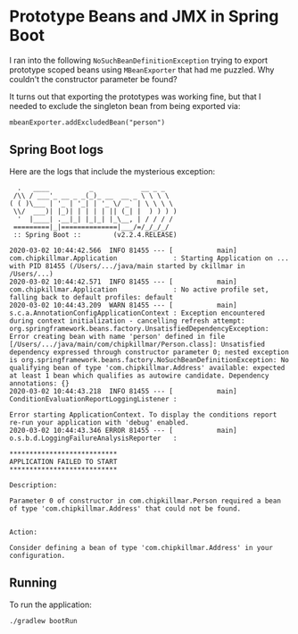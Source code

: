 # Prototype Beans and JMX in Spring Boot

I ran into the following `NoSuchBeanDefinitionException` trying to export prototype scoped beans
using `MBeanExporter` that had me puzzled.  Why couldn't the constructor parameter be found?

It turns out that exporting the prototypes was working fine, but that I needed to exclude the
singleton bean from being exported via:

```
mbeanExporter.addExcludedBean("person")
```

## Spring Boot logs

Here are the logs that include the mysterious exception:

```
  .   ____          _            __ _ _
 /\\ / ___'_ __ _ _(_)_ __  __ _ \ \ \ \
( ( )\___ | '_ | '_| | '_ \/ _` | \ \ \ \
 \\/  ___)| |_)| | | | | || (_| |  ) ) ) )
  '  |____| .__|_| |_|_| |_\__, | / / / /
 =========|_|==============|___/=/_/_/_/
 :: Spring Boot ::        (v2.2.4.RELEASE)

2020-03-02 10:44:42.566  INFO 81455 --- [           main] com.chipkillmar.Application              : Starting Application on ... with PID 81455 (/Users/.../java/main started by ckillmar in /Users/...)
2020-03-02 10:44:42.571  INFO 81455 --- [           main] com.chipkillmar.Application              : No active profile set, falling back to default profiles: default
2020-03-02 10:44:43.209  WARN 81455 --- [           main] s.c.a.AnnotationConfigApplicationContext : Exception encountered during context initialization - cancelling refresh attempt: org.springframework.beans.factory.UnsatisfiedDependencyException: Error creating bean with name 'person' defined in file [/Users/.../java/main/com/chipkillmar/Person.class]: Unsatisfied dependency expressed through constructor parameter 0; nested exception is org.springframework.beans.factory.NoSuchBeanDefinitionException: No qualifying bean of type 'com.chipkillmar.Address' available: expected at least 1 bean which qualifies as autowire candidate. Dependency annotations: {}
2020-03-02 10:44:43.218  INFO 81455 --- [           main] ConditionEvaluationReportLoggingListener : 

Error starting ApplicationContext. To display the conditions report re-run your application with 'debug' enabled.
2020-03-02 10:44:43.346 ERROR 81455 --- [           main] o.s.b.d.LoggingFailureAnalysisReporter   : 

***************************
APPLICATION FAILED TO START
***************************

Description:

Parameter 0 of constructor in com.chipkillmar.Person required a bean of type 'com.chipkillmar.Address' that could not be found.


Action:

Consider defining a bean of type 'com.chipkillmar.Address' in your configuration.

```

## Running

To run the application:

```
./gradlew bootRun
```